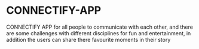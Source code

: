 # CONNECTIFY-APP
CONNECTIFY APP for all people to communicate with each other, and there are some challenges with different disciplines for fun and entertainment, in addition the users can share there favourite moments in their story
